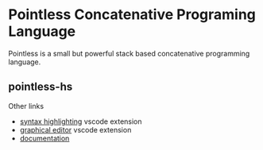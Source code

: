 # Pointless Concatenative Programing Language

Pointless is a small but powerful stack based concatenative programming language.

## pointless-hs

Other links 
  * [syntax highlighting](https://github.com/roycrippen/vscode-language-pointless) vscode extension
  * [graphical editor](https://github.com/roycrippen/vscode-joy-editor) vscode extension
  * [documentation](https://github.com/roycrippen/pointless-hs/wiki/Primitives)

